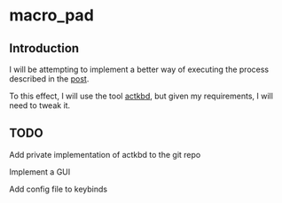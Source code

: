 # macro_pad

## Introduction

I will be attempting to implement a better way of executing the process described in the [post](https://www.reddit.com/r/linux/comments/8geyru/diy_linux_macro_board/).

To this effect, I will use the tool [actkbd](https://github.com/thkala/actkbd), but given my requirements, I will need to tweak it.

## TODO

Add private implementation of actkbd to the git repo

Implement a GUI

Add config file to keybinds